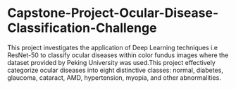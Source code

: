 # Capstone-Project-Ocular-Disease-Classification-Challenge
This project investigates the application of Deep Learning techniques i.e ResNet-50 to classify ocular diseases within color fundus images where the dataset provided by Peking University was used.This project effectively categorize ocular diseases into eight distinctive classes: normal, diabetes, glaucoma, cataract, AMD, hypertension, myopia, and other abnormalities.
